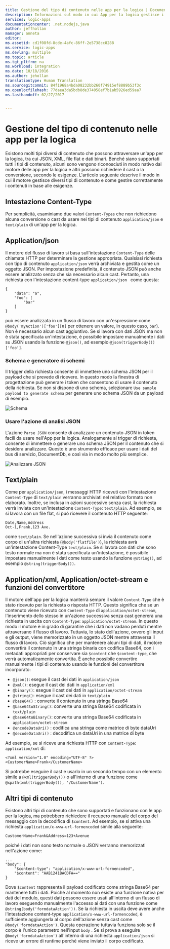 ```yaml
---
title: Gestione del tipo di contenuto nelle app per la logica | Documentazione Microsoft
description: Informazioni sul modo in cui App per la logica gestisce i tipi di contenuto in fase di progettazione e di runtime
services: logic-apps
documentationcenter: .net,nodejs,java
author: jeffhollan
manager: anneta
editor: 
ms.assetid: cd1f08fd-8cde-4afc-86ff-2e5738cc8288
ms.service: logic-apps
ms.devlang: multiple
ms.topic: article
ms.tgt_pltfrm: na
ms.workload: integration
ms.date: 10/18/2016
ms.author: jehollan
translationtype: Human Translation
ms.sourcegitcommit: 84f1968a4bda08232bb260f74915ef8889b53f3c
ms.openlocfilehash: 77daea3da5bdb8de374058ef7b1ab5926ed59aa7
ms.lasthandoff: 02/27/2017


---
```

# <a name="logic-apps-content-type-handling"></a>Gestione del tipo di contenuto nelle app per la logica
Esistono molti tipi diversi di contenuto che possono attraversare un'app per la logica, tra cui JSON, XML, file flat e dati binari.  Benché siano supportati tutti i tipi di contenuto, alcuni sono vengono riconosciuti in modo nativo dal motore delle app per la logica e altri possono richiedere il cast o la conversione, secondo le esigenze.  L'articolo seguente descrive il modo in cui il motore gestisce diversi tipi di contenuto e come gestire correttamente i contenuti in base alle esigenze.

## <a name="content-type-header"></a>Intestazione Content-Type
Per semplicità, esaminiamo due valori `Content-Types` che non richiedono alcuna conversione o cast da usare nei tipi di contenuto `application/json` e `text/plain` di un'app per la logica.

## <a name="applicationjson"></a>Application/json
Il motore del flusso di lavoro si basa sull'intestazione `Content-Type` delle chiamate HTTP per determinare la gestione appropriata.  Qualsiasi richiesta con tipo di contenuto `application/json` verrà archiviata e gestita come un oggetto JSON.  Per impostazione predefinita, il contenuto JSON può anche essere analizzato senza che sia necessario alcun cast.  Pertanto, una richiesta con l'intestazione content-type `application/json ` come questa:

```
{
    "data": "a",
    "foo": [
        "bar"
    ]
}
```

può essere analizzata in un flusso di lavoro con un'espressione come `@body('myAction')['foo'][0]` per ottenere un valore, in questo caso, `bar`).  Non è necessario alcun cast aggiuntivo.  Se si lavora con dati JSON ma non è stata specificata un'intestazione, è possibile impostare manualmente i dati su JSON usando la funzione `@json()`, ad esempio `@json(triggerBody())['foo']`.

### <a name="schema-and-schema-generator"></a>Schema e generatore di schemi
Il trigger della richiesta consente di immettere uno schema JSON per il payload che si prevede di ricevere. In questo modo la finestra di progettazione può generare i token che consentono di usare il contenuto della richiesta. Se non si dispone di uno schema, selezionare `Use sample payload to generate schema` per generare uno schema JSON da un payload di esempio.

![Schema](./media/logic-apps-http-endpoint/manualtrigger.png)

### <a name="use-parse-json-action"></a>Usare l'azione di analisi JSON
L'azione `Parse JSON` consente di analizzare un contenuto JSON in token facili da usare nell'App per la logica. Analogamente al trigger di richiesta, consente di immettere o generare uno schema JSON per il contenuto che si desidera analizzare. Questo è uno strumento efficace per usare i dati del bus di servizio, DocumentDb, e così via in modo molto più semplice.

![Analizzare JSON](./media/logic-apps-content-type/ParseJSON.png)

## <a name="textplain"></a>Text/plain
Come per `application/json`, i messaggi HTTP ricevuti con l'intestazione `Content-Type` di `text/plain` verranno archiviati nel relativo formato non elaborato.  Inoltre, se inclusa in azioni successive senza cast, la richiesta verrà inviata con un'intestazione `Content-Type`: `text/plain`.  Ad esempio, se si lavora con un file flat, si può ricevere il contenuto HTTP seguente:

```
Date,Name,Address
Oct-1,Frank,123 Ave.
```

come `text/plain`.  Se nell'azione successiva si invia il contenuto come corpo di un'altra richiesta (`@body('flatfile')`), la richiesta avrà un'intestazione Content-Type `text/plain`.  Se si lavora con dati che sono testo normale ma non è stata specificata un'intestazione, è possibile impostare manualmente i dati come testo usando la funzione `@string()`, ad esempio `@string(triggerBody())`.

## <a name="applicationxml-and-applicationoctet-stream-and-converter-functions"></a>Application/xml, Application/octet-stream e funzioni del convertitore
Il motore dell'app per la logica manterrà sempre il valore `Content-Type` che è stato ricevuto per la richiesta o risposta HTTP.  Questo significa che se un contenuto viene ricevuto con `Content-Type` di `application/octet-stream`, l'inserimento dello stesso in un'azione successiva senza cast genererà una richiesta in uscita con `Content-Type`: `application/octet-stream`.  In questo modo il motore è in grado di garantire che i dati non vadano perduti mentre attraversano il flusso di lavoro.  Tuttavia, lo stato dell'azione, ovvero gli input e gli output, viene memorizzato in un oggetto JSON mentre attraversa il flusso di lavoro.  Ciò significa che per mantenere alcuni tipi di dati, il motore convertirà il contenuto in una stringa binaria con codifica Base64, con i metadati appropriati per conservare sia `$content` che `$content-type`, che verrà automaticamente convertita.  È anche possibile convertire manualmente i tipi di contenuto usando le funzioni del convertitore incorporato:

* `@json()`: esegue il cast dei dati in `application/json`
* `@xml()`: esegue il cast dei dati in `application/xml`
* `@binary()`: esegue il cast dei dati in `application/octet-stream`
* `@string()`: esegue il cast dei dati in `text/plain`
* `@base64()` : converte il contenuto in una stringa Base64
* `@base64toString()`: converte una stringa Base64 codificata in `text/plain`
* `@base64toBinary()`: converte una stringa Base64 codificata in `application/octet-stream`
* `@encodeDataUri()` : codifica una stringa come matrice di byte dataUri
* `@decodeDataUri()` : decodifica un dataUri in una matrice di byte

Ad esempio, se si riceve una richiesta HTTP con `Content-Type`: `application/xml` di:

```
<?xml version="1.0" encoding="UTF-8" ?>
<CustomerName>Frank</CustomerName>
```

Si potrebbe eseguire il cast e usarlo in un secondo tempo con un elemento simile a `@xml(triggerBody())` o all'interno di una funzione come `@xpath(xml(triggerBody()), '/CustomerName')`.

## <a name="other-content-types"></a>Altri tipi di contenuto
Esistono altri tipi di contenuto che sono supportati e funzionano con le app per la logica, ma potrebbero richiedere il recupero manuale del corpo del messaggio con la decodifica di `$content`.  Ad esempio, se si attiva una richiesta `application/x-www-url-formencoded` simile alla seguente:

```
CustomerName=Frank&Address=123+Avenue
```

poiché i dati non sono testo normale o JSON verranno memorizzati nell'azione come:

```
...
"body": {
    "$content-type": "application/x-www-url-formencoded",
    "$content": "AAB1241BACDFA=="
}
```

Dove `$content` rappresenta il payload codificato come stringa Base64 per mantenere tutti i dati.  Poiché al momento non esiste una funzione nativa per dati del modulo, questi dati possono essere usati all'interno di un flusso di lavoro eseguendo manualmente l'accesso ai dati con una funzione come `@string(body('formdataAction'))`.  Se la richiesta in uscita deve avere anche l'intestazione content-type `application/x-www-url-formencoded`, è sufficiente aggiungerla al corpo dell'azione senza cast come `@body('formdataAction')`.  Questa operazione tuttavia funziona solo se il corpo è l'unico parametro nell'input `body` .  Se si prova a eseguire `@body('formdataAction')` all'interno di una richiesta `application/json` si riceve un errore di runtime perché viene inviato il corpo codificato.
